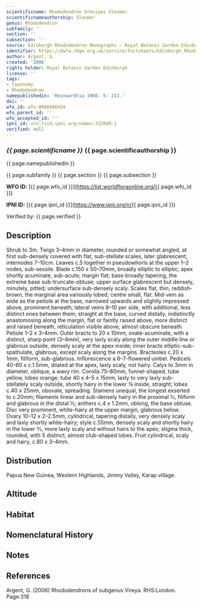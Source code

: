 ```yaml
---
scientificname: Rhododendron brevipes Sleumer
scientificnameauthorship: Sleumer
genus: Rhododendron
subfamily: ''
section: ''
subsection: ''
source: Edinburgh Rhododendron Monographs – Royal Botanic Garden Edinburgh
identifier: https://data.rbge.org.uk/service/factsheets/Edinburgh_Rhododendron_Monographs.xhtml
author: Argent, G.
created: '2006'
rights holder: Royal Botanic Garden Edinburgh
license: ''
tags:
- taxonomy
- Rhododendron
namepublishedin: 'Reinwardtia 1960. 5: 213.'
doi: ''
wfo_id: wfo-0000400454
wfo_parent_id: ''
wfo_accepted_id: ''
ipni_id: urn:lsid:ipni.org:names:332049-1
verified: null
---
```

### _{{ page.scientificname }}_ {{ page.scientificauthorship }}
 {{ page.namepublishedin }}

{{ page.subfamily }} {{ page.section }} {{ page.subsection }}

**WFO ID:** [{{ page.wfo_id }}](https://list.worldfloraonline.org/{{ page.wfo_id }})

**IPNI ID:** [{{ page.ipni_id }}](https://www.ipni.org/n/{{ page.ipni_id }})

Verified by: {{ page.verified }}



## Description
Shrub to 3m. Twigs 3–4mm in diameter, rounded or somewhat angled, at first sub-densely covered with flat, sub-stellate scales, later glabrescent; internodes 7–10cm. Leaves c.5 together in pseudowhorls at the upper 1–2 nodes, sub-sessile. Blade c.150 x 50–70mm, broadly elliptic to elliptic; apex shortly acuminate, sub-acute; margin flat; base broadly tapering, the extreme base sub-truncate-obtuse; upper surface glabrescent but densely, minutely, pitted; undersurface sub-densely scaly. Scales flat, thin, reddish-brown, the marginal area variously lobed; centre small, flat. Mid-vein as wide as the petiole at the base, narrowed upwards and slightly impressed above, prominent beneath; lateral veins 8–10 per side, with additional, less distinct ones between them; straight at the base, curved distally, indistinctly anastomosing along the margin, flat or faintly raised above, more distinct and raised beneath, reticulation visible above, almost obscure beneath. Petiole 1–2 x 3–4mm. Outer bracts to 20 x 10mm, ovate-acuminate, with a distinct, sharp point (3–4mm), very laxly scaly along the outer middle line or glabrous outside, densely scaly at the apex inside; inner bracts elliptic-sub-spathulate, glabrous, except scaly along the margins. Bracteoles c.20 x 1mm, filiform, sub-glabrous. Inflorescence a 6–7-flowered umbel. Pedicels 40–60 x c.1.5mm, dilated at the apex, laxly scaly, not hairy. Calyx to 3mm in diameter, oblique, a wavy rim. Corolla 75–80mm, funnel-shaped, tube yellow, lobes orange; tube 40 x 4–5 x 15mm, laxly to very laxly sub-stellately scaly outside, shortly hairy in the lower ¾ inside, straight; lobes c.40 x 25mm, obovate, spreading. Stamens unequal, the longest exserted to c.20mm; filaments linear and sub-densely hairy in the proximal ½, filiform and glabrous in the distal ½; anthers c.4 x 1.2mm, oblong, the base obtuse. Disc very prominent, white-hairy at the upper margin, glabrous below. Ovary 10–12 x 2–2.5mm, cylindrical, tapering distally, very densely scaly and laxly shortly white-hairy; style c.55mm, densely scaly and shortly hairy in the lower 2⁄3, more laxly scaly and without hairs to the apex; stigma thick, rounded, with 5 distinct, almost club-shaped lobes. Fruit cylindrical, scaly and hairy, c.80 x 3–4mm.

## Distribution
Papua New Guinea, Western Highlands, Jimmy Valley, Karap village.

## Altitude


## Habitat


## Nomenclatural History

                       
## Notes


## References

Argent, G. (2006) Rhododendrons of subgenus Vireya. RHS:London. Page:318
